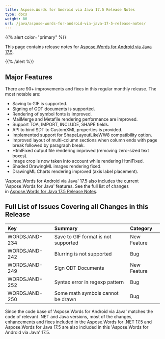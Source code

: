 ```yaml
---
title: Aspose.Words for Android via Java 17.5 Release Notes
type: docs
weight: 80
url: /java/aspose-words-for-android-via-java-17-5-release-notes/
---
```


{{% alert color="primary" %}} 

This page contains release notes for [Aspose.Words for Android via Java 17.5](http://maven.aspose.com/repository/simple/ext-release-local/com/aspose/aspose-words/17.5/).

{{% /alert %}} 
## **Major Features**
There are 90+ improvements and fixes in this regular monthly release. The most notable are:

- Saving to GIF is supported.
- Signing of ODT documents is supported.
- Rendering of symbol fonts is improved.
- MailMerge and Metafile rendering performance are improved.
- Support TOA, IMPORT, INCLUDE, SHAPE fields.
- API to bind SDT to CustomXML properties is provided.
- Implemented support for ShapeLayoutLikeWW8 compatibility option.
- Improved layout of multi-column sections when column ends with page break followed by paragraph break.
- HtmlFixed output file rendering improved (removing zero-sized text boxes).
- Image crop is now taken into account while rendering HtmlFixed.
- Shaded DrawingML images rendering fixed.
- DrawingML Charts rendering improved (axis label placement).

'Aspose.Words for Android via Java' 17.5 also includes the current 'Aspose.Words for Java' features. See the full list of changes in [Aspose.Words for Java 17.5 Release Notes](/words/java/aspose-words-for-java-17-5-release-notes/).
## **Full List of Issues Covering all Changes in this Release**

|**Key**|**Summary**|**Category**|
| :- | :- | :- |
|WORDSJAND-234|Save to GIF format is not supported|New Feature|
|WORDSJAND-242|Blurring is not supported|Bug|
|WORDSJAND-249|Sign ODT Documents|New Feature|
|WORDSJAND-252|Syntax error in regexp pattern|Bug|
|WORDSJAND-250|Some math symbols cannot be drawn|Bug|

Since the code base of 'Aspose.Words for Android via Java' matches the code of relevant .NET and Java versions, most of the changes, enhancements and fixes included in the Aspose.Words for .NET 17.5 and Aspose.Words for Java 17.5 are also included in this 'Aspose.Words for Android via Java' 17.5.
